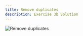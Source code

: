 ```yaml
---
title: Remove duplicates 
description: Exercise 3b Solution
---
```


![Remove duplicates](https://github.com/joshaho/tableau-workshops/blob/main/public/gifs/3.3b-removeduplicates.gif?raw=true)

